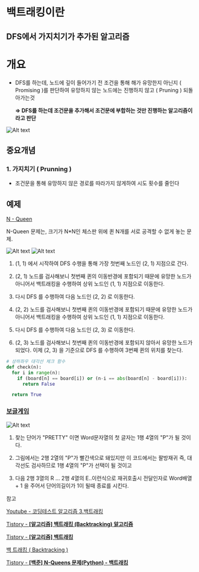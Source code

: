 # 백트래킹이란

## DFS에서 가지치기가 추가된 알고리즘

# 개요

- DFS를 하는데, 노드에 깊이 들어가기 전 조건을 통해 해가 유망한지 아닌지 ( Promising )를 판단하여 유망하지 않는 노드에는 진행하지 않고 ( Pruning ) 되돌아가는것
    
    **⇒ DFS를 하는데 조건문을 추가해서 조건문에 부합하는 것만 진행하는 알고리즘이라고 판단**
    

![Alt text](https://encrypted-tbn2.gstatic.com/images?q=tbn:ANd9GcRAV0kcolRTgsqjMKtmOXzWcFIQjIVOlLsyPGP1BxTf2VqHDH7x)

## 중요개념

### 1. 가지치기 ( Prunning )

- 조건문을 통해 유망하지 않은 경로를 따라가지 않게하여 시도 횟수를 줄인다

## 예제

[N - Queen](https://thd0011.tistory.com/19) 

N-Queen 문제는, 크기가 N*N인 체스판 위에 퀸 N개를 서로 공격할 수 없게 놓는 문제.

![Alt text](https://img1.daumcdn.net/thumb/R1280x0/?scode=mtistory2&fname=https%3A%2F%2Ft1.daumcdn.net%2Fcfile%2Ftistory%2F99B8D13F5A927B1132)
![Alt text](https://img1.daumcdn.net/thumb/R1280x0/?scode=mtistory2&fname=https%3A%2F%2Ft1.daumcdn.net%2Fcfile%2Ftistory%2F99B834345A927C0818)
<aside>

1. (1, 1) 에서 시작하여 DFS 수행을 통해 가장 첫번째 노드인 (2, 1) 지점으로 간다.

2. (2, 1) 노드를 검사해보니 첫번째 퀸의 이동반경에 포함되기 때문에 유망한 노드가 아니어서 백트래킹을 수행하여 상위 노드인 (1, 1) 지점으로 이동한다.

3. 다시 DFS 를 수행하여 다음 노드인 (2, 2) 로 이동한다.

4. (2, 2) 노드를 검사해보니 첫번째 퀸의 이동반경에 포함되기 때문에 유망한 노드가 아니어서 백트래킹을 수행하여 상위 노드인 (1, 1) 지점으로 이동한다.

5. 다시 DFS 를 수행하여 다음 노드인 (2, 3) 로 이동한다.

6. (2, 3) 노드를 검사해보니 첫번째 퀸의 이동반경에 포함되지 않아서 유망한 노드가 되었다. 이제 (2, 3) 을 기준으로 DFS 를 수행하여 3번째 퀸의 위치를 찾는다.
</aside>

```python
# 상하좌우 대각선 체크 함수
def check(n):
  for i in range(n):
    if (board[n] == board[i]) or (n-i == abs(board[n] - board[i])):    # 좌우에 있거나, 대각선에 있다면 
      return False 

  return True
```

### [보글게임](https://cinux.tistory.com/14)

![Alt text](https://img1.daumcdn.net/thumb/R1280x0/?scode=mtistory2&fname=https%3A%2F%2Ft1.daumcdn.net%2Fcfile%2Ftistory%2F2653F54457BD83AF22)

<aside>

1. 찾는 단어가 "PRETTY" 이면  Word문자열의 첫 글자는 1행 4열의 "P"가 될 것이다. 

2. 그림에서는 2행 2열의 "P"가 빨간색으로 돼있지만 이 코드에서는 팔방재귀 즉, 대각선도 검사하므로 1행 4열의 "P"가 선택이 될 것이고 

3. 다음 2행 3열의 R ... 2행 4열의 E..이런식으로 재귀호출시 전달인자로 Word배열 + 1 을 주어서 단어의길이가 1이 될때 종료를 시킨다.

</aside>

참고

[Youtube - 코딩테스트 알고리즘 3.백트래킹](https://www.youtube.com/watch?v=atTzqxbt4DM) 

[Tistory - **[알고리즘] 백트래킹 (Backtracking) 알고리즘**](https://thd0011.tistory.com/19)

[Tistory - **[알고리즘] 백트래킹**](https://rlakuku-program.tistory.com/34)

[백 트래킹 ( Backtracking )](https://cinux.tistory.com/14)

[Tistory - **[백준] N-Queens 문제(Python) - 백트래킹**](https://daeun-computer-uneasy.tistory.com/80)